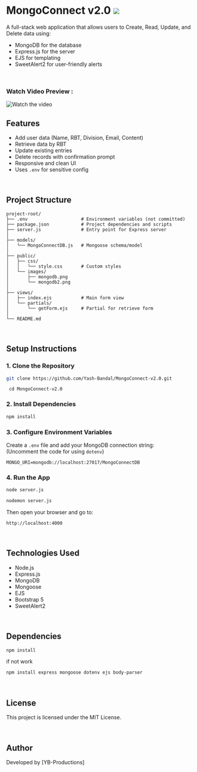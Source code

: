 <h1><b> MongoConnect v2.0 </b> <img src="https://github.com/Yash-Bandal/Web-Development-Essentials_CWH/blob/b7fc024ffbf64d2dfd63b0ccdad5a5ef822a236f/NodeJS/StoreRoom/mongodb-leaf_32x32.png?raw=true"></h1>

A full-stack web application that allows users to Create, Read, Update, and Delete data using:

* MongoDB for the database
* Express.js for the server
* EJS for templating
* SweetAlert2 for user-friendly alerts

<br>

### Watch Video Preview :

<!--<a href="https://youtu.be/M9hFs5zxzLI">
  <img src="https://img.youtube.com/vi/M9hFs5zxzLI/default.jpg" height="600">
</a>-->

![Watch the video](https://img.youtube.com/vi/M9hFs5zxzLI/maxresdefault.jpg)



## Features

* Add user data (Name, RBT, Division, Email, Content)
* Retrieve data by RBT
* Update existing entries
* Delete records with confirmation prompt
* Responsive and clean UI
* Uses `.env` for sensitive config

<br>

## Project Structure

```
project-root/
├── .env                    # Environment variables (not committed)
├── package.json            # Project dependencies and scripts
├── server.js               # Entry point for Express server
│
├── models/
│   └── MongoConnectDB.js   # Mongoose schema/model
│
├── public/
│   ├── css/
│   │   └── style.css       # Custom styles
│   └── images/
│       ├── mongodb.png
│       └── mongodb2.png
│
├── views/
│   ├── index.ejs           # Main form view
│   └── partials/
│       └── getForm.ejs     # Partial for retrieve form
│
└── README.md
```

<br>

## Setup Instructions

### 1. Clone the Repository

```bash
git clone https://github.com/Yash-Bandal/MongoConnect-v2.0.git
```
```
 cd MongoConnect-v2.0   
```

### 2. Install Dependencies

```bash
npm install
```

### 3. Configure Environment Variables

Create a `.env` file and add your MongoDB connection string: <br>
(Uncomment the code for using `dotenv`)

```env
MONGO_URI=mongodb://localhost:27017/MongoConnectDB
```


### 4. Run the App

```bash
node server.js
```
```bash
nodemon server.js
```

Then open your browser and go to:

```
http://localhost:4000
```

<br>

## Technologies Used

* Node.js
* Express.js
* MongoDB
* Mongoose
* EJS
* Bootstrap 5
* SweetAlert2


<br>

## Dependencies

```bash
npm install
```

if not work 
```bash
npm install express mongoose dotenv ejs body-parser
```

<br>

## License

This project is licensed under the MIT License.

<br>

## Author

Developed by \[YB-Productions]
